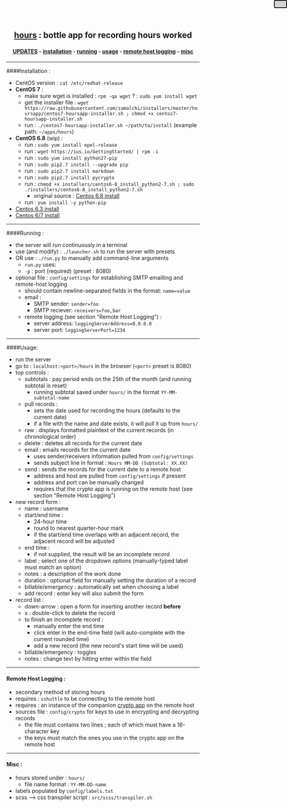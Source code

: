 <center>
<h2>

[hours](https://github.com/zamalchi/hoursapp.git) : bottle app for recording hours worked

</h2>
</center>

<center>
<h4>
    
**[UPDATES](#updates)** - [installation](#installation) - [running](#running) - [usage](#usage) - [remote host logging](#remote-host-logging) - [misc](#misc)

</h4>
</center>

----

<a name="installation"></a>
####Installation :
- CentOS version : `cat /etc/redhat-release`
- **CentOS 7** :
    - make sure wget is installed : `rpm -qa wget` ? : `sudo yum install wget`
    - get the installer file : `wget https://raw.githubusercontent.com/zamalchi/installers/master/hoursapp/centos7-hoursapp-installer.sh ; chmod +x centos7-hoursapp-installer.sh`
    - run : `./centos7-hoursapp-installer.sh ~/path/to/install` (example path: `~/apps/hours`)
- **CentOS 6.8** (wip) :
    - run : `sudo yum install epel-release`
    - run : `wget https://ius.io/GettingStarted/ | rpm -i`
    - run : `sudo yum install python27-pip`
    - run : `sudo pip2.7 install --upgrade pip`
    - run : `sudo pip2.7 install markdown`
    - run : `sudo pip2.7 install pycrypto`
    - run : `chmod +x installers/centos6-8_install_python2-7.sh ; sudo ./installers/centos6-8_install_python2-7.sh`
        - original source : [Centos 6.8 install](https://gist.github.com/xuelangZF/570caf66cd1f204f98905e35336c9fc0)
    - run : `yum install -y python-pip`
- [Centos 6.3 install](https://github.com/h2oai/h2o-2/wiki/installing-python-2.7-on-centos-6.3.-follow-this-sequence-exactly-for-centos-machine-only)
- [Centos 6/7 install](http://tecadmin.net/install-python-2-7-on-centos-rhel/)

----

<a name="running"></a>
####Running :
- the server will run continuously in a terminal
- use (and modify) : `./launcher.sh` to run the server with presets 
- OR use : `./run.py` to manually add command-line arguments
    - `run.py` uses:
    - `-p` : port (required) (preset : 8080)
- optional file : `config/settings` for establishing SMTP emailling and remote-host logging
    - should contain newline-separated fields in the format: `name=value`
    - email :
        - SMTP sender: `sender=foo`
        - SMTP reciever: `receivers=foo,bar`
    - remote logging (see section "Remote Host Logging") :
        - server address: `loggingServerAddress=0.0.0.0`
        - server port: `loggingServerPort=1234`

----

<a name="usage"></a>
####Usage:
- run the server
- go to : `localhost:<port>/hours` in the browser (`<port>` preset is 8080)
- top controls :
    - subtotals : pay period ends on the 25th of the month (and running subtotal is reset)
        - running subtotal saved under `hours/` in the format `YY-MM-subtotal-name`
    - pull records :
        - sets the date used for recording the hours (defaults to the current date)
        - if a file with the name and date exists, it will pull it up from `hours/`
    - raw : displays formatted plaintext of the current records (in chronological order)
    - delete : deletes all records for the current date
    - email : emails records for the current date
        - uses sender/receivers information pulled from `config/settings`
        - sends subject line in format : `Hours MM-DD (Subtotal: XX.XX)`
    - send : sends the records for the current date to a remote host
        - address and host are pulled from `config/settings` if present
        - address and port can be manually changed
        - requires that the crypto app is running on the remote host (see section "Remote Host Logging")
- new record form :
    - name : username
    - start/end time :
        - 24-hour time
        - round to nearest quarter-hour mark
        - if the start/end time overlaps with an adjacent record, the adjacent record will be adjusted
    - end time :
        - if not supplied, the result will be an incomplete record
    - label : select one of the dropdown options (manually-typed label must match an option)
    - notes : a description of the work done
    - duration : optional field for manually setting the duration of a record
    - billable/emergency : automatically set when choosing a label
    - add record : enter key will also submit the form
- record list :
    - down-arrow : open a form for inserting another record **before**
    - x : double-click to delete the record
    - to finish an incomplete record :
        - manually enter the end time
        - click enter in the end-time field (will auto-complete with the current rounded time)
        - add a new record (the new record's start time will be used)
    - billable/emergency : toggles
    - notes : change text by hitting enter within the field

----

<a name="remote-host-logging"></a>
#### Remote Host Logging :
- secondary method of storing hours
- requires : `sshuttle` to be connecting to the remote host
- requires : an instance of the companion [crypto app](https://github.com/zamalchi/crypto-app) on the remote host
- sources file : `config/crypto` for keys to use in encrypting and decrypting records
    - the file must contains two lines ; each of which must have a 16-character key
    - the keys must match the ones you use in the crypto app on the remote host

----

<a name="misc"></a>
#### Misc :
- hours stored under : `hours/`
    - file name format : `YY-MM-DD-name`
- labels populated by `config/labels.txt`
- scss --> css transpiler script : `src/scss/transpiler.sh`

<a href="#top">
    <div style="background-color: lightgrey; position: fixed; right: 0; top: 0; border: 2px solid black; border-radius: 3px;">
        <span class="glyphicon glyphicon-arrow-up" style="padding: 15px"></span>
    </div>
</a>
